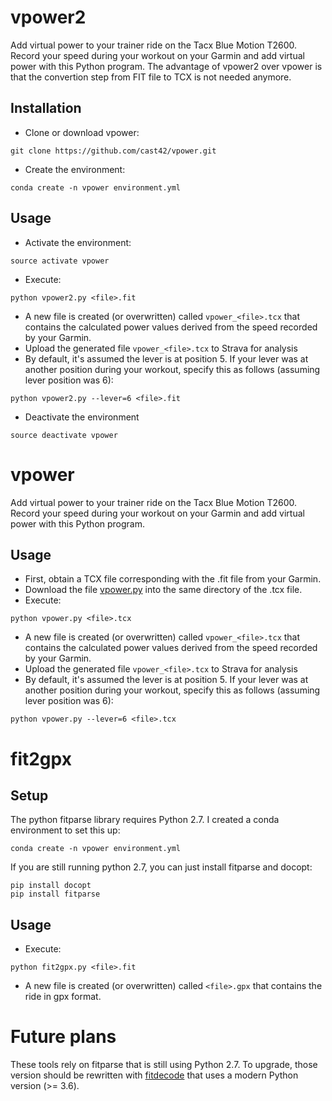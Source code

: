 # vpower2
Add virtual power to your trainer ride on the Tacx Blue Motion T2600. Record your speed during your workout on your Garmin and add virtual power with this Python program. The advantage of vpower2 over vpower is that the convertion step from FIT file to TCX is not needed anymore.

## Installation
- Clone or download vpower:
```
git clone https://github.com/cast42/vpower.git
```
- Create the environment:
```
conda create -n vpower environment.yml
```

## Usage
- Activate the environment:
```
source activate vpower
```
- Execute:
```
python vpower2.py <file>.fit
```
- A new file is created (or overwritten) called `vpower_<file>.tcx` that contains the calculated power values derived from the speed recorded by your Garmin.
- Upload the generated file `vpower_<file>.tcx` to Strava for analysis
- By default, it's assumed the lever is at position 5. If your lever was at another position during your workout, specify this as follows (assuming lever position was 6):
```
python vpower2.py --lever=6 <file>.fit
```
- Deactivate the environment
```
source deactivate vpower
```

# vpower
Add virtual power to your trainer ride on the Tacx Blue Motion T2600. Record your speed during your workout on your Garmin and add virtual power with this Python program. 

## Usage
- First, obtain a TCX file corresponding with the .fit file from your Garmin.
- Download the file [vpower.py](https://github.com/cast42/vpower/blob/master/vpower.py) into the same directory of the .tcx file.
- Execute:
```
python vpower.py <file>.tcx
```
- A new file is created (or overwritten) called `vpower_<file>.tcx` that contains the calculated power values derived from the speed recorded by your Garmin.
- Upload the generated file `vpower_<file>.tcx` to Strava for analysis
- By default, it's assumed the lever is at position 5. If your lever was at another position during your workout, specify this as follows (assuming lever position was 6):
```
python vpower.py --lever=6 <file>.tcx
```

# fit2gpx

## Setup
The python fitparse library requires Python 2.7. I created a conda environment to set this up:
```
conda create -n vpower environment.yml
```
If you are still running python 2.7, you can just install fitparse and docopt:
```
pip install docopt
pip install fitparse
```

## Usage
- Execute:
```
python fit2gpx.py <file>.fit
```
- A new file is created (or overwritten) called `<file>.gpx` that contains the ride in gpx format.

# Future plans

These tools rely on fitparse that is still using Python 2.7. To upgrade, those version should be rewritten with [fitdecode](https://github.com/polyvertex/fitdecode) that uses a modern Python version (>= 3.6).

